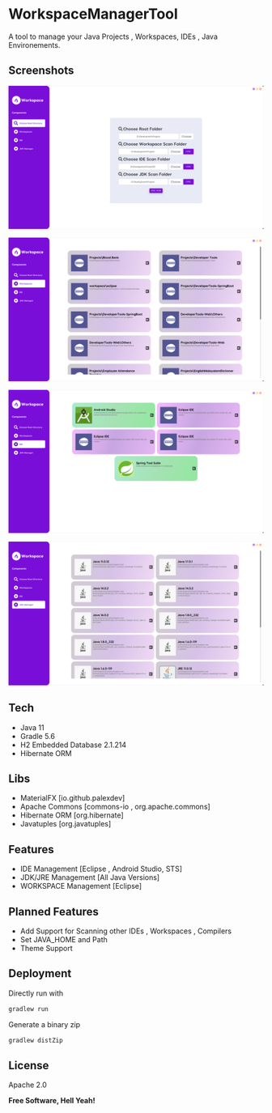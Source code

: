 # WorkspaceManagerTool

A tool to manage your Java Projects , Workspaces, IDEs , Java Environements.

## Screenshots

![Alt text](screenshots/1.png?raw=true "Main Page")

![Alt text](screenshots/2.png?raw=true "Tools Page")

![Alt text](screenshots/3.png?raw=true "Tools Page")

![Alt text](screenshots/4.png?raw=true "Tools Page")


## Tech

- Java 11
- Gradle 5.6
- H2 Embedded Database 2.1.214
- Hibernate ORM

## Libs

- MaterialFX [io.github.palexdev]
- Apache Commons [commons-io , org.apache.commons]
- Hibernate ORM [org.hibernate]
- Javatuples [org.javatuples]


## Features

- IDE Management [Eclipse , Android Studio, STS]
- JDK/JRE Management [All Java Versions]
- WORKSPACE Management [Eclipse]

## Planned Features

- Add Support for Scanning other IDEs , Workspaces , Compilers
- Set JAVA_HOME and Path
- Theme Support


## Deployment

Directly run with
```sh
gradlew run
```
Generate a binary zip 
```sh 
gradlew distZip 
```

## License

Apache 2.0

**Free Software, Hell Yeah!**

